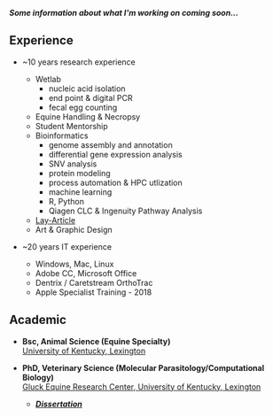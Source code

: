 ***Some information about what I'm working on coming soon...***

## Experience
- ~10 years research experience
  - Wetlab
    - nucleic acid isolation  
    - end point & digital PCR
    - fecal egg counting
  - Equine Handling & Necropsy
  - Student Mentorship
  - Bioinformatics
    - genome assembly and annotation
    - differential gene expression analysis
    - SNV analysis
    - protein modeling
    - process automation & HPC utlization
    - machine learning
    - R, Python
    - Qiagen CLC & Ingenuity Pathway Analysis
  - [Lay-Article](https://gluck.ca.uky.edu/sites/gluck.ca.uky.edu/files/EDQ%20Jan..%202024%20%20.pdf)
  - Art & Graphic Design
    
- ~20 years IT experience
  - Windows, Mac, Linux
  - Adobe CC, Microsoft Office
  - Dentrix / Caretstream OrthoTrac
  - Apple Specialist Training - 2018

## Academic
- **Bsc, Animal Science (Equine Specialty)**\
[University of Kentucky, Lexington](https://www.uky.edu/)

- **PhD, Veterinary Science (Molecular Parasitology/Computational Biology)**\
[Gluck Equine Research Center, University of Kentucky, Lexington](https://gluck.ca.uky.edu/)
  - ***[Dissertation](https://uknowledge.uky.edu/gluck_etds/67/)***
 
